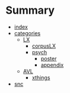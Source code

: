 # Summary

- [index][1]
- [categories][4]
   - [LX][4]
      - [corpusLX][4]
	  - [psych][4]
	    - [poster][5]
		- [appendix][7]
   - [AVL][4]
      - [xthings][6]
- [snc][8]

[1]:	index.md
[2]:	pre.md
[3]:	pre003.md
[4]:	index.md
[5]:	psych-pub/poster-007.md
[6]:	xthings/15492.necrography.response.md
[7]:	psych-pub/poster-ext.md
[8]:	trigger.md
[9]:	pre007.md
[10]:	tei010.md
[11]:	pre008.md
[12]:	trans_p.md
[13]:	ocr001.md
[14]:	wiki008.md
[15]:	tei_p001.md
[16]:	tei001.md
[17]:	oxygen009.md
[18]:	text000.md
[19]:	stylo001.md
[20]:	net001.md
[21]:	annis01.md
[22]:	empty.md
[23]:	gaga.md